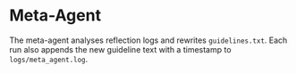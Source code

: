 # Meta-Agent

The meta-agent analyses reflection logs and rewrites `guidelines.txt`.
Each run also appends the new guideline text with a timestamp to
`logs/meta_agent.log`.
